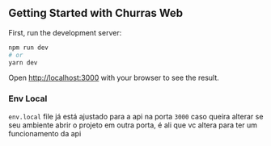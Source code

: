 ## Getting Started with Churras Web

First, run the development server:

```bash
npm run dev
# or
yarn dev

```

Open [http://localhost:3000](http://localhost:3000) with your browser to see the result.

### Env Local

`env.local` file já está ajustado para a api na porta `3000` caso queira alterar se seu ambiente abrir o projeto em outra porta, é ali que vc altera para ter um funcionamento da api
